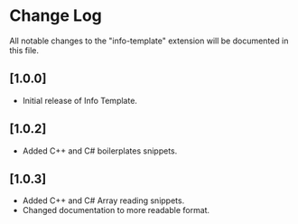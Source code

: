 # Change Log

All notable changes to the "info-template" extension will be documented in this file.

## [1.0.0]

- Initial release of Info Template.

## [1.0.2]

- Added C++ and C# boilerplates snippets.

## [1.0.3]

- Added C++ and C# Array reading snippets.
- Changed documentation to more readable format.

